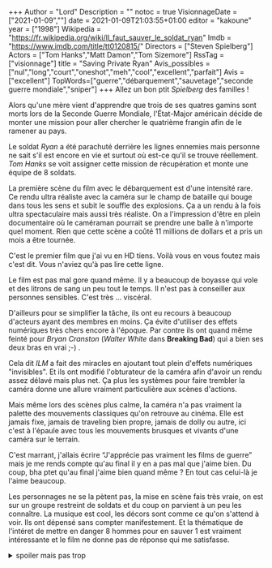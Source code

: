 +++
Author = "Lord"
Description = ""
notoc = true
VisionnageDate = ["2021-01-09",""]
date = 2021-01-09T21:03:55+01:00
editor = "kakoune"
year = ["1998"]
Wikipedia = "https://fr.wikipedia.org/wiki/Il_faut_sauver_le_soldat_ryan"
Imdb = "https://www.imdb.com/title/tt0120815/"
Directors = ["Steven Spielberg"]
Actors = ["Tom Hanks","Matt Damon","Tom Sizemore"]
RssTag = ["visionnage"]
title = "Saving Private Ryan"
Avis_possibles = ["nul","long","court","oneshot","meh","cool","excellent","parfait"]
Avis = ["excellent"] 
TopWords=["guerre","débarquement","sauvetage","seconde guerre mondiale","sniper"]
+++
Allez un bon ptit *Spielberg* des familles !

Alors qu'une mère vient d'apprendre que trois de ses quatres gamins sont morts lors de la Seconde Guerre Mondiale, l'État-Major américain décide de monter une mission pour aller chercher le quatrième frangin afin de le ramener au pays.

Le soldat *Ryan* a été parachuté derrière les lignes ennemies mais personne ne sait s'il est encore en vie et surtout où est-ce qu'il se trouve réellement.
*Tom Hanks* se voit assigner cette mission de récupération et monte une équipe de 8 soldats.

La première scène du film avec le débarquement est d'une intensité rare.
Ce rendu ultra réaliste avec la caméra sur le champ de bataille qui bouge dans tous les sens et subit le souffle des explosions.
Ça a un rendu à la fois ultra spectaculaire mais aussi très réaliste.
On a l'impression d'être en plein documentaire où le caméraman pourrait se prendre une balle à n'importe quel moment.
Rien que cette scène a coûté 11 millions de dollars et a pris un mois a être tournée.

C'est le premier film que j'ai vu en HD tiens.
Voilà vous en vous foutez mais c'est dit.
Vous n'aviez qu'à pas lire cette ligne.

Le film est pas mal gore quand même.
Il y a beaucoup de boyasse qui vole et des litrons de sang un peu tout le temps.
Il n'est pas à conseiller aux personnes sensibles.
C'est très … viscéral.

D'ailleurs pour se simplifier la tâche, ils ont eu recours à beaucoup d'acteurs ayant des membres en moins.
Ça évite d'utiliser des effets numériques très chers encore à l'époque.
Par contre ils ont quand même feinté pour *Bryan Cranston* (*Walter White* dans **Breaking Bad**) qui a bien ses deux bras en vrai ;-) .

Cela dit *ILM* a fait des miracles en ajoutant tout plein d'effets numériques "invisibles".
Et ils ont modifié l'obturateur de la caméra afin d'avoir un rendu assez délavé mais plus net.
Ça plus les systèmes pour faire trembler la caméra donne une allure vraiment particulière aux scènes d'actions.

Mais même lors des scènes plus calme, la caméra n'a pas vraiment la palette des mouvements classiques qu'on retrouve au cinéma.
Elle est jamais fixe, jamais de traveling bien propre, jamais de dolly ou autre, ici c'est à l'épaule avec tous les mouvements brusques et vivants d'une caméra sur le terrain.

C'est marrant, j'allais écrire “J'apprécie pas vraiment les films de guerre” mais je me rends compte qu'au final il y en a pas mal que j'aime bien.
Du coup, bha ptet qu'au final j'aime bien quand même ?
En tout cas celui-là je l'aime beaucoup.

Les personnages ne se la pètent pas, la mise en scène fais très vraie, on est sur un groupe restreint de soldats et du coup on parvient à un peu les connaître.
La musique est cool, les décors sont comme ce qu'on s'attend à voir.
Ils ont dépensé sans compter manifestement.
Et la thématique de l'intéret de mettre en danger 8 hommes pour en sauver 1 est vraiment intéressante et le film ne donne pas de réponse qui me satisfasse.

<details><summary>spoiler mais pas trop </summary>

La logique du Capitaine concernant le fait de sacrifier un homme à lui dans le but d'en sauver 10 se tient.
Et justement monter une escouade dans le but de sauver un seul homme ne lui convient pas.

Mais le fait d'à-côté de ça considérer que l'objectif principal est de gagner la guerre et que donc mettre hors d'état une mitrailleuse sur le chemin même en y perdant un homme vaut le coût.

Et ça se concrétise à la fin quand il décide de ne pas partir avec *Ryan* mais de les assister afin de potentiellement parvenir à aider toute l'armée sur leur opération.

</details>
